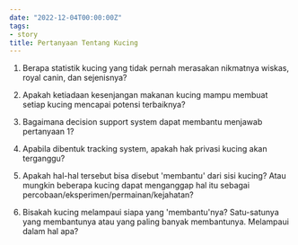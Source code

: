 ```yaml
---
date: "2022-12-04T00:00:00Z"
tags:
- story
title: Pertanyaan Tentang Kucing
---
```


1. Berapa statistik kucing yang tidak pernah merasakan nikmatnya wiskas, royal canin, dan sejenisnya?

2. Apakah ketiadaan kesenjangan makanan kucing mampu membuat setiap kucing mencapai potensi terbaiknya?

3. Bagaimana decision support system dapat membantu menjawab pertanyaan 1?

4. Apabila dibentuk tracking system, apakah hak privasi kucing akan terganggu?

5. Apakah hal-hal tersebut bisa disebut 'membantu' dari sisi kucing? Atau mungkin beberapa kucing dapat menganggap hal itu sebagai percobaan/eksperimen/permainan/kejahatan? 

6. Bisakah kucing melampaui siapa yang 'membantu'nya? Satu-satunya yang membantunya atau yang paling banyak membantunya. Melampaui dalam hal apa?
